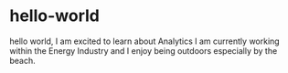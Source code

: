 # hello-world
hello world, I am excited to learn about Analytics
I am currently working within the Energy Industry and I enjoy being outdoors especially by the beach. 
